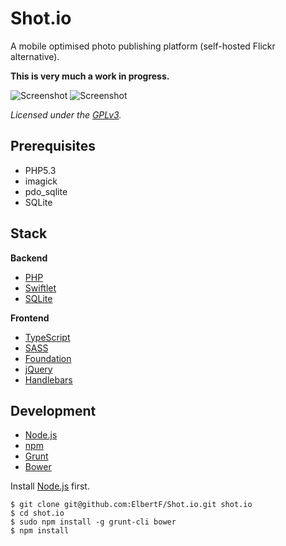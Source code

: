 Shot.io
=======

A mobile optimised photo publishing platform (self-hosted Flickr alternative).

**This is very much a work in progress.**

![Screenshot](https://raw.github.com/ElbertF/Shot.io/master/screenshots/screenshot-1.png)
![Screenshot](https://raw.github.com/ElbertF/Shot.io/master/screenshots/screenshot-2.png)

*Licensed under the [GPLv3](http://www.gnu.org/licenses/gpl-3.0.txt).*


Prerequisites
-------------

* PHP5.3
 * imagick
 * pdo_sqlite
* SQLite


Stack
-----

**Backend**

* [PHP](http://php.net)
* [Swiftlet](http://swiftlet.org)
* [SQLite](https://sqlite.org)

**Frontend**

* [TypeScript](http://www.typescriptlang.org)
* [SASS](http://sass-lang.com)
* [Foundation](http://foundation.zurb.com)
* [jQuery](http://jquery.com)
* [Handlebars](http://handlebarsjs.com)


Development
-----------

* [Node.js](http://nodejs.org)
* [npm](https://www.npmjs.org)
* [Grunt](http://gruntjs.com)
* [Bower](http://bower.io)

Install [Node.js](http://nodejs.org) first.

```shell
$ git clone git@github.com:ElbertF/Shot.io.git shot.io
$ cd shot.io
$ sudo npm install -g grunt-cli bower
$ npm install
```
